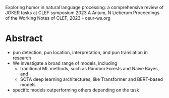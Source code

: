 Exploring humor in natural language processing:
  a comprehensive review of JOKER tasks at CLEF symposium 2023
A Anjum, N Lieberum
Proceedings of the Working Notes of CLEF, 2023 - ceur-ws.org

# Abstract

* pun detection, pun location, interpretation, and pun translation in research
* We investigate a broad range of models, including
  * traditional ML methods, such as Random Forests and Naive Bayes, and
  * SOTA deep learning architectures, like Transformer and BERT-based models
* specific models outperforming others depending on the task
